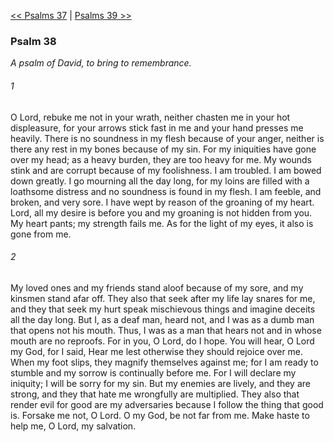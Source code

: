 [<< Psalms 37](Psalms%2037.md)  |  [Psalms 39 >>](Psalms%2039.md)

### Psalm 38

*A psalm of David, to bring to remembrance.*

###### 1
O Lord, rebuke me not in your wrath, neither chasten me in your hot displeasure, for your arrows stick fast in me and your hand presses me heavily. There is no soundness in my flesh because of your anger, neither is there any rest in my bones because of my sin. For my iniquities have gone over my head; as a heavy burden, they are too heavy for me. My wounds stink and are corrupt because of my foolishness. I am troubled. I am bowed down greatly. I go mourning all the day long, for my loins are filled with a loathsome distress and no soundness is found in my flesh. I am feeble, and broken, and very sore. I have wept by reason of the groaning of my heart. Lord, all my desire is before you and my groaning is not hidden from you. My heart pants; my strength fails me. As for the light of my eyes, it also is gone from me.

###### 2
My loved ones and my friends stand aloof because of my sore, and my kinsmen stand afar off. They also that seek after my life lay snares for me, and they that seek my hurt speak mischievous things and imagine deceits all the day long. But I, as a deaf man, heard not, and I was as a dumb man that opens not his mouth. Thus, I was as a man that hears not and in whose mouth are no reproofs. For in you, O Lord, do I hope. You will hear, O Lord my God, for I said, Hear me lest otherwise they should rejoice over me. When my foot slips, they magnify themselves against me; for I am ready to stumble and my sorrow is continually before me. For I will declare my iniquity; I will be sorry for my sin. But my enemies are lively, and they are strong, and they that hate me wrongfully are multiplied. They also that render evil for good are my adversaries because I follow the thing that good is. Forsake me not, O Lord. O my God, be not far from me. Make haste to help me, O Lord, my salvation.